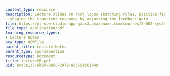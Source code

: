 ```yaml
---
content_type: resource
description: Lecture slides on root locus sketching rules, positive feedback, and
  shaping the transient response by adjusting the feedback gain.
file: https://ol-ocw-studio-app-qa.s3.amazonaws.com/courses/2-004-systems-modeling-and-control-ii-fall-2007/acd3e1336b6d99552479a33651561b49_lecture20.pdf
file_type: application/pdf
learning_resource_types:
- Lecture Notes
ocw_type: OCWFile
parent_title: Lecture Notes
parent_type: CourseSection
resourcetype: Document
title: lecture20.pdf
uid: acd3e133-6b6d-9955-2479-a33651561b49
---
```

